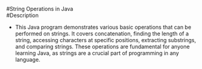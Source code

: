 #String Operations in Java<br>
#Description<br>
* This Java program demonstrates various basic operations that can be performed on strings. It covers concatenation, finding the length of a string, accessing characters at specific positions, extracting substrings, and comparing strings. These operations are fundamental for anyone learning Java, as strings are a crucial part of programming in any language.







